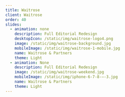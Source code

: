 ```yaml
---
title: Waitrose
client: Waitrose
order: 40
slides:
  - animation: none
    description: Full Editorial Redesign
    desktopIcon: /static/img/waitrose-logo4.png
    image: /static/img/waitrose-background.jpg
    mobileImage: /static/img/waitrose-1-mobile.jpg
    name: Waitrose & Partners
    theme: Light
  - animation: None
    description: Full Editorial Redesign
    image: /static/img/waitrose-weekend.jpg
    mobileImage: /static/img/iphone-6-7-8-–-3.jpg
    name: Waitrose & Partners
    theme: Light
---
```


